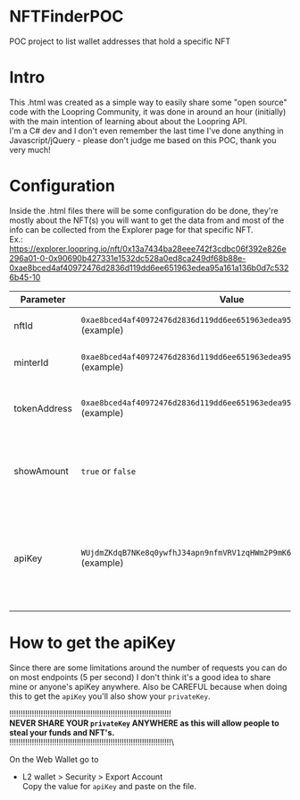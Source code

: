 # NFTFinderPOC
POC project to list wallet addresses that hold a specific NFT

# Intro
This .html was created as a simple way to easily share some "open source" code with the Loopring Community, it was done in around an hour (initially) with the main intention of learning about about the Loopring API.\
I'm a C# dev and I don't even remember the last time I've done anything in Javascript/jQuery - please don't judge me based on this POC, thank you very much!

# Configuration
Inside the .html files there will be some configuration do be done, they're mostly about the NFT(s) you will want to get the data from and most of the info can be collected from the Explorer page for that specific NFT.\
Ex.: https://explorer.loopring.io/nft/0x13a7434ba28eee742f3cdbc06f392e826e296a01-0-0x90690b427331e1532dc528a0ed8ca249df68b88e-0xae8bced4af40972476d2836d119dd6ee651963edea95a161a136b0d7c5326b45-10

|Parameter|Value|Description|
|-|-|-|
|nftId|`0xae8bced4af40972476d2836d119dd6ee651963edea95a161a136b0d7c5326b45` (example)|`NFT ID` from Explorer page|
|minterId|`0xae8bced4af40972476d2836d119dd6ee651963edea95a161a136b0d7c5326b45` (example)|`Minter` from Explorer page|
|tokenAddress|`0xae8bced4af40972476d2836d119dd6ee651963edea95a161a136b0d7c5326b45` (example)|`Token Address` from Explorer page|
|showAmount|`true` or `false`|Shows or hide the Amount of NFTs held by that address|
|apiKey|`WUjdmZKdqB7NKe8q0ywfhJ34apn9nfmVRV1zqHWm2P9mK60PSA0zUjWUAIdoqHWJ` (example)|Personal `apiKey` from your own wallet, need to query the information from the API|

# How to get the apiKey
Since there are some limitations around the number of requests you can do on most endpoints (5 per second) I don't think it's a good idea to share mine or anyone's apiKey anywhere. Also be CAREFUL because when doing this to get the `apiKey` you'll also show your `privateKey`.

!!!!!!!!!!!!!!!!!!!!!!!!!!!!!!!!!!!!!!!!!!!!!!!!!!!!!!!!!!!!!!!!!!!!!!!!\
**NEVER SHARE YOUR `privateKey` ANYWHERE as this will allow people to steal your funds and NFT's.**\
!!!!!!!!!!!!!!!!!!!!!!!!!!!!!!!!!!!!!!!!!!!!!!!!!!!!!!!!!!!!!!!!!!!!!!!!\

On the Web Wallet go to
- L2 wallet > Security > Export Account\
Copy the value for `apiKey` and paste on the file.
